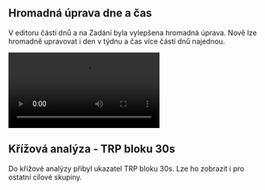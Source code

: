 ﻿---
categories: [fenix]
layout: fenix
---
## Hromadná úprava dne a čas
V editoru částí dnů a na Zadání byla vylepšena hromadná úprava. Nově lze hromadně upravovat i den v týdnu a čas více částí dnů najednou. 

 <video src="{{site.url}}/data/multieditdenacas.mp4" type="video/mp4" controls>Hromadná úprava dne a času</video>
 
## Křížová analýza - TRP bloku 30s
Do křížové analýzy přibyl ukazatel TRP bloku 30s. Lze ho zobrazit i pro ostatní cílové skupiny.
 






